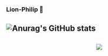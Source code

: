 ### Lion-Philip 👋

## ![Anurag's GitHub stats](https://github-readme-stats.vercel.app/api?username=anuraghazra&show_icons=true&theme=radical)

## <div align="center"> <img src="https://img0.baidu.com/it/u=3219419441,2818822536&fm=253&fmt=auto&app=120&f=JPEG?w=1422&h=800"> </div>


